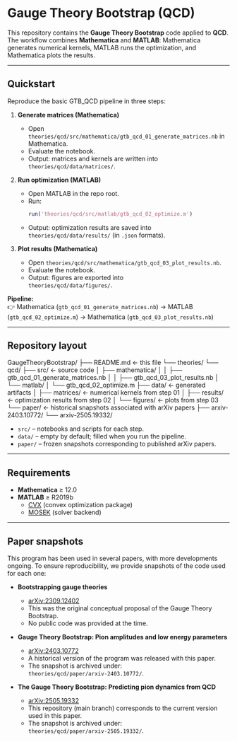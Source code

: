 # Gauge Theory Bootstrap (QCD)

This repository contains the **Gauge Theory Bootstrap** code applied to **QCD**.  
The workflow combines **Mathematica** and **MATLAB**: Mathematica generates numerical kernels, MATLAB runs the optimization, and Mathematica plots the results.

---

## Quickstart

Reproduce the basic GTB_QCD pipeline in three steps:

1. **Generate matrices (Mathematica)**  
   - Open `theories/qcd/src/mathematica/gtb_qcd_01_generate_matrices.nb` in Mathematica.  
   - Evaluate the notebook.  
   - Output: matrices and kernels are written into  
     `theories/qcd/data/matrices/`.

2. **Run optimization (MATLAB)**  
   - Open MATLAB in the repo root.  
   - Run:  
     ```matlab
     run('theories/qcd/src/matlab/gtb_qcd_02_optimize.m')
     ```  
   - Output: optimization results are saved into  
     `theories/qcd/data/results/` (in `.json` formats).

3. **Plot results (Mathematica)**  
   - Open `theories/qcd/src/mathematica/gtb_qcd_03_plot_results.nb`.  
   - Evaluate the notebook.  
   - Output: figures are exported into  
     `theories/qcd/data/figures/`.

**Pipeline:**  
👉 Mathematica (`gtb_qcd_01_generate_matrices.nb`) → MATLAB (`gtb_qcd_02_optimize.m`) → Mathematica (`gtb_qcd_03_plot_results.nb`)

---

## Repository layout

GaugeTheoryBootstrap/
├── README.md               ← this file
└── theories/
    └── qcd/
        ├── src/            ← source code
        │   ├── mathematica/
        │   │   ├── gtb_qcd_01_generate_matrices.nb
        │   │   ├── gtb_qcd_03_plot_results.nb
        │   └── matlab/
        │       └── gtb_qcd_02_optimize.m
        ├── data/           ← generated artifacts
        │   ├── matrices/   ← numerical kernels from step 01
        │   ├── results/    ← optimization results from step 02
        │   └── figures/    ← plots from step 03
        └── paper/          ← historical snapshots associated with arXiv papers
            ├── arxiv-2403.10772/
            └── arxiv-2505.19332/

- `src/` – notebooks and scripts for each step.  
- `data/` – empty by default; filled when you run the pipeline.  
- `paper/` – frozen snapshots corresponding to published arXiv papers.

---

## Requirements

- **Mathematica** ≥ 12.0  
- **MATLAB** ≥ R2019b  
  - [CVX](http://cvxr.com/cvx/) (convex optimization package)  
  - [MOSEK](https://www.mosek.com/) (solver backend)   

---

## Paper snapshots

This program has been used in several papers, with more developments ongoing. To ensure reproducibility, we provide snapshots of the code used for each one:

- **Bootstrapping gauge theories**  
  - [arXiv:2309.12402](https://arxiv.org/abs/2309.12402)  
  - This was the original conceptual proposal of the Gauge Theory Bootstrap.  
  - No public code was provided at the time.

- **Gauge Theory Bootstrap: Pion amplitudes and low energy parameters**  
  - [arXiv:2403.10772](https://arxiv.org/abs/2403.10772)  
  - A historical version of the program was released with this paper.  
  - The snapshot is archived under:  
    `theories/qcd/paper/arxiv-2403.10772/`.

- **The Gauge Theory Bootstrap: Predicting pion dynamics from QCD**  
  - [arXiv:2505.19332](https://arxiv.org/abs/2505.19332)  
  - This repository (main branch) corresponds to the current version used in this paper.  
  - The snapshot is archived under:  
    `theories/qcd/paper/arxiv-2505.19332/`.
